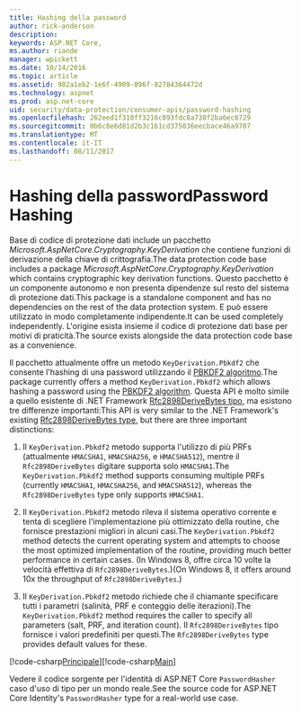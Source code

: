 ```yaml
---
title: Hashing della password
author: rick-anderson
description: 
keywords: ASP.NET Core,
ms.author: riande
manager: wpickett
ms.date: 10/14/2016
ms.topic: article
ms.assetid: 982a1eb2-1e6f-4909-896f-82784364472d
ms.technology: aspnet
ms.prod: asp.net-core
uid: security/data-protection/consumer-apis/password-hashing
ms.openlocfilehash: 262eed1f310ff3216c893fdc8a738f2ba6ec6729
ms.sourcegitcommit: 0b6c8e6d81d2b3c161cd375036eecbace46a9707
ms.translationtype: MT
ms.contentlocale: it-IT
ms.lasthandoff: 08/11/2017
---
```

# <a name="password-hashing"></a><span data-ttu-id="2ef8c-103">Hashing della password</span><span class="sxs-lookup"><span data-stu-id="2ef8c-103">Password Hashing</span></span>

<span data-ttu-id="2ef8c-104">Base di codice di protezione dati include un pacchetto *Microsoft.AspNetCore.Cryptography.KeyDerivation* che contiene funzioni di derivazione della chiave di crittografia.</span><span class="sxs-lookup"><span data-stu-id="2ef8c-104">The data protection code base includes a package *Microsoft.AspNetCore.Cryptography.KeyDerivation* which contains cryptographic key derivation functions.</span></span> <span data-ttu-id="2ef8c-105">Questo pacchetto è un componente autonomo e non presenta dipendenze sul resto del sistema di protezione dati.</span><span class="sxs-lookup"><span data-stu-id="2ef8c-105">This package is a standalone component and has no dependencies on the rest of the data protection system.</span></span> <span data-ttu-id="2ef8c-106">E può essere utilizzato in modo completamente indipendente.</span><span class="sxs-lookup"><span data-stu-id="2ef8c-106">It can be used completely independently.</span></span> <span data-ttu-id="2ef8c-107">L'origine esista insieme il codice di protezione dati base per motivi di praticità.</span><span class="sxs-lookup"><span data-stu-id="2ef8c-107">The source exists alongside the data protection code base as a convenience.</span></span>

<span data-ttu-id="2ef8c-108">Il pacchetto attualmente offre un metodo `KeyDerivation.Pbkdf2` che consente l'hashing di una password utilizzando il [PBKDF2 algoritmo](https://tools.ietf.org/html/rfc2898#section-5.2).</span><span class="sxs-lookup"><span data-stu-id="2ef8c-108">The package currently offers a method `KeyDerivation.Pbkdf2` which allows hashing a password using the [PBKDF2 algorithm](https://tools.ietf.org/html/rfc2898#section-5.2).</span></span> <span data-ttu-id="2ef8c-109">Questa API è molto simile a quello esistente di .NET Framework [Rfc2898DeriveBytes tipo](https://msdn.microsoft.com/library/System.Security.Cryptography.Rfc2898DeriveBytes(v=vs.110).aspx), ma esistono tre differenze importanti:</span><span class="sxs-lookup"><span data-stu-id="2ef8c-109">This API is very similar to the .NET Framework's existing [Rfc2898DeriveBytes type](https://msdn.microsoft.com/library/System.Security.Cryptography.Rfc2898DeriveBytes(v=vs.110).aspx), but there are three important distinctions:</span></span>

1. <span data-ttu-id="2ef8c-110">Il `KeyDerivation.Pbkdf2` metodo supporta l'utilizzo di più PRFs (attualmente `HMACSHA1`, `HMACSHA256`, e `HMACSHA512`), mentre il `Rfc2898DeriveBytes` digitare supporta solo `HMACSHA1`.</span><span class="sxs-lookup"><span data-stu-id="2ef8c-110">The `KeyDerivation.Pbkdf2` method supports consuming multiple PRFs (currently `HMACSHA1`, `HMACSHA256`, and `HMACSHA512`), whereas the `Rfc2898DeriveBytes` type only supports `HMACSHA1`.</span></span>

2. <span data-ttu-id="2ef8c-111">Il `KeyDerivation.Pbkdf2` metodo rileva il sistema operativo corrente e tenta di scegliere l'implementazione più ottimizzato della routine, che fornisce prestazioni migliori in alcuni casi.</span><span class="sxs-lookup"><span data-stu-id="2ef8c-111">The `KeyDerivation.Pbkdf2` method detects the current operating system and attempts to choose the most optimized implementation of the routine, providing much better performance in certain cases.</span></span> <span data-ttu-id="2ef8c-112">(In Windows 8, offre circa 10 volte la velocità effettiva di `Rfc2898DeriveBytes`.)</span><span class="sxs-lookup"><span data-stu-id="2ef8c-112">(On Windows 8, it offers around 10x the throughput of `Rfc2898DeriveBytes`.)</span></span>

3. <span data-ttu-id="2ef8c-113">Il `KeyDerivation.Pbkdf2` metodo richiede che il chiamante specificare tutti i parametri (salinità, PRF e conteggio delle iterazioni).</span><span class="sxs-lookup"><span data-stu-id="2ef8c-113">The `KeyDerivation.Pbkdf2` method requires the caller to specify all parameters (salt, PRF, and iteration count).</span></span> <span data-ttu-id="2ef8c-114">Il `Rfc2898DeriveBytes` tipo fornisce i valori predefiniti per questi.</span><span class="sxs-lookup"><span data-stu-id="2ef8c-114">The `Rfc2898DeriveBytes` type provides default values for these.</span></span>

<span data-ttu-id="2ef8c-115">[!code-csharp[Principale](password-hashing/samples/passwordhasher.cs)]</span><span class="sxs-lookup"><span data-stu-id="2ef8c-115">[!code-csharp[Main](password-hashing/samples/passwordhasher.cs)]</span></span>

<span data-ttu-id="2ef8c-116">Vedere il codice sorgente per l'identità di ASP.NET Core `PasswordHasher` caso d'uso di tipo per un mondo reale.</span><span class="sxs-lookup"><span data-stu-id="2ef8c-116">See the source code for ASP.NET Core Identity's `PasswordHasher` type for a real-world use case.</span></span>
